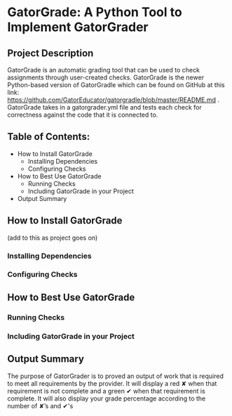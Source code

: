 # GatorGrade: A Python Tool to Implement GatorGrader

## Project Description

GatorGrade is an automatic grading tool that can be used to check assignments through user-created checks. GatorGrade is the newer Python-based version of GatorGradle which can be found on GitHub at this link: https://github.com/GatorEducator/gatorgradle/blob/master/README.md . GatorGrade takes in a gatorgrader.yml file and tests each check for correctness against the code that it is connected to.

## Table of Contents:

- How to Install GatorGrade
     - Installing Dependencies
     - Configuring Checks
- How to Best Use GatorGrade
    - Running Checks
    - Including GatorGrade in your Project
- Output Summary

## How to Install GatorGrade

(add to this as project goes on)

### Installing Dependencies

### Configuring Checks

## How to Best Use GatorGrade

### Running Checks

### Including GatorGrade in your Project

## Output Summary
The purpose of GatorGrader is to proved an output of work that is required to meet all requirements by the provider. It will display a red ✘ when that requirement is not complete and a green  ✔ when that requirement is complete. It will also display your grade percentage according to the number of ✘’s and ✔'s
